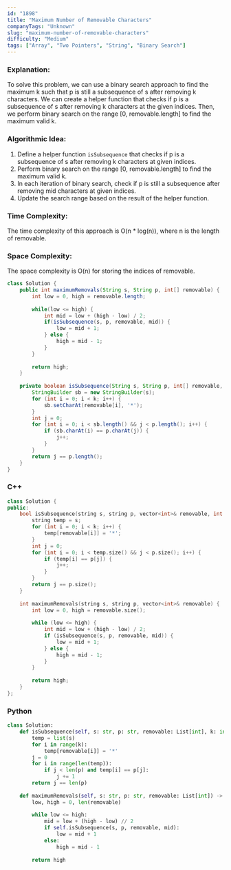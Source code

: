 ```yaml
---
id: "1898"
title: "Maximum Number of Removable Characters"
companyTags: "Unknown"
slug: "maximum-number-of-removable-characters"
difficulty: "Medium"
tags: ["Array", "Two Pointers", "String", "Binary Search"]
---
```


### Explanation:
To solve this problem, we can use a binary search approach to find the maximum k such that p is still a subsequence of s after removing k characters. We can create a helper function that checks if p is a subsequence of s after removing k characters at the given indices. Then, we perform binary search on the range [0, removable.length] to find the maximum valid k.

### Algorithmic Idea:
1. Define a helper function `isSubsequence` that checks if p is a subsequence of s after removing k characters at given indices.
2. Perform binary search on the range [0, removable.length] to find the maximum valid k.
3. In each iteration of binary search, check if p is still a subsequence after removing mid characters at given indices.
4. Update the search range based on the result of the helper function.

### Time Complexity:
The time complexity of this approach is O(n * log(n)), where n is the length of removable.

### Space Complexity:
The space complexity is O(n) for storing the indices of removable.

```java
class Solution {
    public int maximumRemovals(String s, String p, int[] removable) {
        int low = 0, high = removable.length;
        
        while(low <= high) {
            int mid = low + (high - low) / 2;
            if(isSubsequence(s, p, removable, mid)) {
                low = mid + 1;
            } else {
                high = mid - 1;
            }
        }
        
        return high;
    }
    
    private boolean isSubsequence(String s, String p, int[] removable, int k) {
        StringBuilder sb = new StringBuilder(s);
        for (int i = 0; i < k; i++) {
            sb.setCharAt(removable[i], '*');
        }
        int j = 0;
        for (int i = 0; i < sb.length() && j < p.length(); i++) {
            if (sb.charAt(i) == p.charAt(j)) {
                j++;
            }
        }
        return j == p.length();
    }
}
```

### C++
```cpp
class Solution {
public:
    bool isSubsequence(string s, string p, vector<int>& removable, int k) {
        string temp = s;
        for (int i = 0; i < k; i++) {
            temp[removable[i]] = '*';
        }
        int j = 0;
        for (int i = 0; i < temp.size() && j < p.size(); i++) {
            if (temp[i] == p[j]) {
                j++;
            }
        }
        return j == p.size();
    }
    
    int maximumRemovals(string s, string p, vector<int>& removable) {
        int low = 0, high = removable.size();
        
        while (low <= high) {
            int mid = low + (high - low) / 2;
            if (isSubsequence(s, p, removable, mid)) {
                low = mid + 1;
            } else {
                high = mid - 1;
            }
        }
        
        return high;
    }
};
```

### Python
```python
class Solution:
    def isSubsequence(self, s: str, p: str, removable: List[int], k: int) -> bool:
        temp = list(s)
        for i in range(k):
            temp[removable[i]] = '*'
        j = 0
        for i in range(len(temp)):
            if j < len(p) and temp[i] == p[j]:
                j += 1
        return j == len(p)
    
    def maximumRemovals(self, s: str, p: str, removable: List[int]) -> int:
        low, high = 0, len(removable)
        
        while low <= high:
            mid = low + (high - low) // 2
            if self.isSubsequence(s, p, removable, mid):
                low = mid + 1
            else:
                high = mid - 1
        
        return high
```